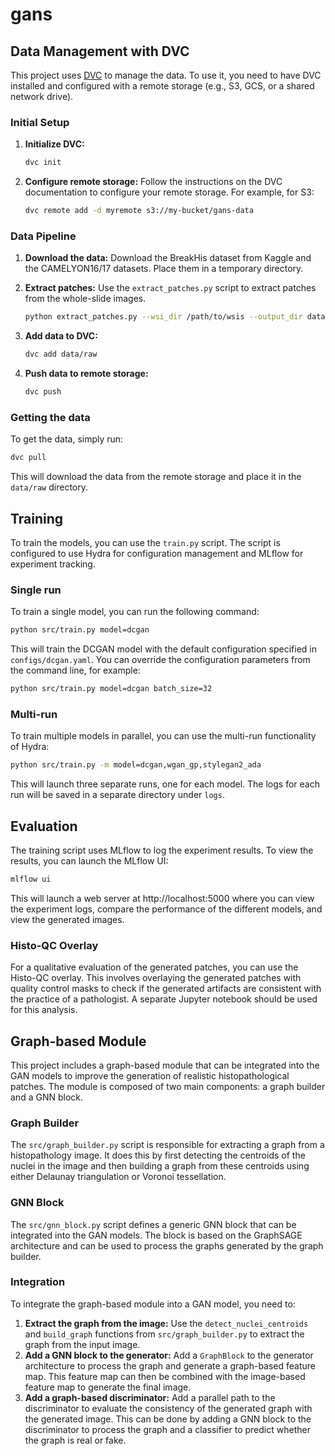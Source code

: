 # gans

## Data Management with DVC

This project uses [DVC](https://dvc.org/) to manage the data. To use it, you need to have DVC installed and configured with a remote storage (e.g., S3, GCS, or a shared network drive).

### Initial Setup

1.  **Initialize DVC:**
    ```bash
    dvc init
    ```

2.  **Configure remote storage:**
    Follow the instructions on the DVC documentation to configure your remote storage. For example, for S3:
    ```bash
    dvc remote add -d myremote s3://my-bucket/gans-data
    ```

### Data Pipeline

1.  **Download the data:**
    Download the BreakHis dataset from Kaggle and the CAMELYON16/17 datasets. Place them in a temporary directory.

2.  **Extract patches:**
    Use the `extract_patches.py` script to extract patches from the whole-slide images.
    ```bash
    python extract_patches.py --wsi_dir /path/to/wsis --output_dir data/raw
    ```

3.  **Add data to DVC:**
    ```bash
    dvc add data/raw
    ```

4.  **Push data to remote storage:**
    ```bash
    dvc push
    ```

### Getting the data

To get the data, simply run:
```bash
dvc pull
```
This will download the data from the remote storage and place it in the `data/raw` directory.

## Training

To train the models, you can use the `train.py` script. The script is configured to use Hydra for configuration management and MLflow for experiment tracking.

### Single run

To train a single model, you can run the following command:
```bash
python src/train.py model=dcgan
```
This will train the DCGAN model with the default configuration specified in `configs/dcgan.yaml`. You can override the configuration parameters from the command line, for example:
```bash
python src/train.py model=dcgan batch_size=32
```

### Multi-run

To train multiple models in parallel, you can use the multi-run functionality of Hydra:
```bash
python src/train.py -m model=dcgan,wgan_gp,stylegan2_ada
```
This will launch three separate runs, one for each model. The logs for each run will be saved in a separate directory under `logs`.

## Evaluation

The training script uses MLflow to log the experiment results. To view the results, you can launch the MLflow UI:
```bash
mlflow ui
```
This will launch a web server at http://localhost:5000 where you can view the experiment logs, compare the performance of the different models, and view the generated images.

### Histo-QC Overlay

For a qualitative evaluation of the generated patches, you can use the Histo-QC overlay. This involves overlaying the generated patches with quality control masks to check if the generated artifacts are consistent with the practice of a pathologist. A separate Jupyter notebook should be used for this analysis.

## Graph-based Module

This project includes a graph-based module that can be integrated into the GAN models to improve the generation of realistic histopathological patches. The module is composed of two main components: a graph builder and a GNN block.

### Graph Builder

The `src/graph_builder.py` script is responsible for extracting a graph from a histopathology image. It does this by first detecting the centroids of the nuclei in the image and then building a graph from these centroids using either Delaunay triangulation or Voronoi tessellation.

### GNN Block

The `src/gnn_block.py` script defines a generic GNN block that can be integrated into the GAN models. The block is based on the GraphSAGE architecture and can be used to process the graphs generated by the graph builder.

### Integration

To integrate the graph-based module into a GAN model, you need to:

1.  **Extract the graph from the image:** Use the `detect_nuclei_centroids` and `build_graph` functions from `src/graph_builder.py` to extract the graph from the input image.
2.  **Add a GNN block to the generator:** Add a `GraphBlock` to the generator architecture to process the graph and generate a graph-based feature map. This feature map can then be combined with the image-based feature map to generate the final image.
3.  **Add a graph-based discriminator:** Add a parallel path to the discriminator to evaluate the consistency of the generated graph with the generated image. This can be done by adding a GNN block to the discriminator to process the graph and a classifier to predict whether the graph is real or fake.
